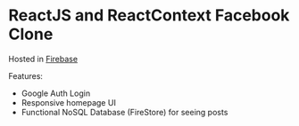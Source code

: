 # ReactJS and ReactContext Facebook Clone
Hosted in [Firebase](https://facebook-clone-c8e80.web.app)

Features:
- Google Auth Login
- Responsive homepage UI
- Functional NoSQL Database (FireStore) for seeing posts
